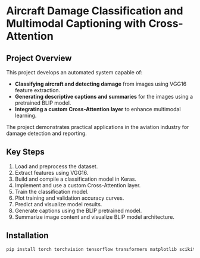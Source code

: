 
# Aircraft Damage Classification and Multimodal Captioning with Cross-Attention

## Project Overview

This project develops an automated system capable of:
- **Classifying aircraft and detecting damage** from images using VGG16 feature extraction.
- **Generating descriptive captions and summaries** for the images using a pretrained BLIP model.
- **Integrating a custom Cross-Attention layer** to enhance multimodal learning.

The project demonstrates practical applications in the aviation industry for damage detection and reporting.

## Key Steps

1. Load and preprocess the dataset.
2. Extract features using VGG16.
3. Build and compile a classification model in Keras.
4. Implement and use a custom Cross-Attention layer.
5. Train the classification model.
6. Plot training and validation accuracy curves.
7. Predict and visualize model results.
8. Generate captions using the BLIP pretrained model.
9. Summarize image content and visualize BLIP model architecture.

## Installation

```bash
pip install torch torchvision tensorflow transformers matplotlib scikit-learn
